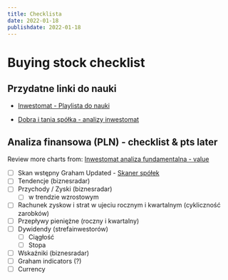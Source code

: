 ```yaml
---
title: Checklista
date: 2022-01-18
publishdate: 2022-01-18
---
```


# Buying stock checklist

## Przydatne linki do nauki

- [Inwestomat - Playlista do nauki](https://www.youtube.com/watch?v=gu8ZcHt6wLM&list=PLRBOV-q9LfvVGTepqvrapt63eH1wI5417)

- [Dobra i tania spółka - analizy inwestomat](https://inwestomat.eu/jak-znalezc-dobra-i-tania-spolke/)

## Analiza finansowa (PLN) - checklist & pts later

Review more charts from: [Inwestomat analiza fundamentalna - value](https://inwestomat.eu/jak-znalezc-dobra-i-tania-spolke/)

- [ ] Skan wstępny Graham Updated - [Skaner spółek](https://www.biznesradar.pl/skaner-akcji/32376cf8)
- [ ] Tendencje (biznesradar)
- [ ] Przychody / Zyski (biznesradar)
    - [ ] w trendzie wzrostowym
- [ ] Rachunek zyskow i strat w ujeciu rocznym i kwartalnym (cykliczność zarobków)
- [ ] Przepływy pieniężne (roczny i kwartalny)
- [ ] Dywidendy (strefainwestorów)
    - [ ] Ciągłość
    - [ ] Stopa
- [ ] Wskaźniki (biznesradar)
- [ ] Graham indicators (?)
- [ ] Currency
